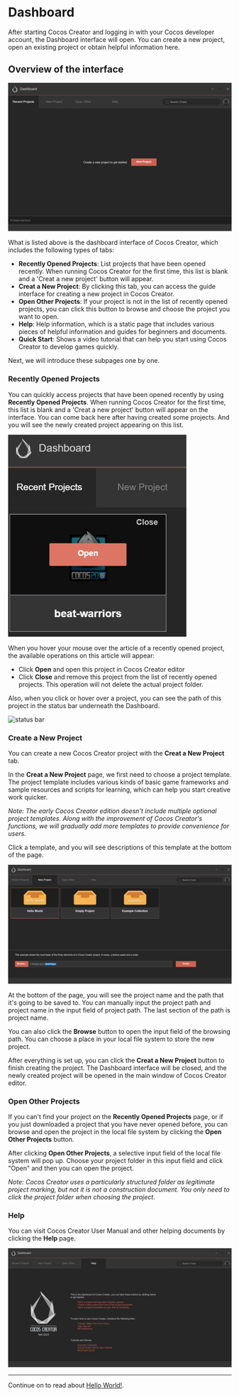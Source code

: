 # Dashboard

After starting Cocos Creator and logging in with your Cocos developer account, the Dashboard interface will open. You can create a new project, open an existing project or obtain helpful information here.

## Overview of the interface

<a href="dashboard/overview.png"><img src="dashboard/overview.png" alt="dashboard overview"></a>

What is listed above is the dashboard interface of Cocos Creator, which includes the following types of tabs:

- **Recently Opened Projects**: List projects that have been opened recently. When running Cocos Creator for the first time, this list is blank and a 'Creat a new project' button will appear.
- **Creat a New Project**: By clicking this tab, you can access the guide interface for creating a new project in Cocos Creator.
- **Open Other Projects**: If your project is not in the list of recently opened projects, you can click this button to browse and choose the project you want to open.
- **Help**: Help information, which is a static page that includes various pieces of helpful information and guides for beginners and documents.
- **Quick Start**: Shows a video tutorial that can help you start using Cocos Creator to develop games quickly.

Next, we will introduce these subpages one by one.

### Recently Opened Projects

You can quickly access projects that have been opened recently by using **Recently Opened Projects**. When running Cocos Creator for the first time, this list is blank and a 'Creat a new project' button will appear on the interface. You can come back here after
having created some projects. And you will see the newly created project appearing on this list.

![recent project hovering](dashboard/recent_project.jpg)

When you hover your mouse over the article of a recently opened project, the available operations on this article will appear:

- Click **Open** and open this project in Cocos Creator editor
- Click **Close** and remove this project from the list of recently opened projects. This operation will not delete the actual project folder.

Also, when you click or hover over a project, you can see the path of this project in the status bar underneath the Dashboard.

![status bar](https://cloud.githubusercontent.com/assets/344547/8473565/3892ba7c-20dd-11e5-954e-5bd7aac44575.png)

### Create a New Project

You can create a new Cocos Creator project with the **Creat a New Project** tab.

In the **Creat a New Project** page, we first need to choose a project template. The project template includes various kinds of basic game frameworks and sample resources and scripts for learning, which can help you start creative work quicker.

*Note: The early Cocos Creator edition doesn't include multiple optional project templates. Along with the improvement of Cocos Creator's functions, we will gradually add more templates to provide convenience for users.*

Click a template, and you will see descriptions of this template at the bottom of the page.

![choose template](dashboard/new_project.jpg)

At the bottom of the page, you will see the project name and the path that it's going to be saved to. You can manually input the project path and project name in the input field of project path. The last section of the path is project name.

You can also click the **Browse** button to open the input field of the browsing path. You can choose a place in your local file system to store the new project.

After everything is set up, you can click the **Creat a New Project** button to finish creating the project. The Dashboard interface will be closed, and the newly created project will be opened in the main window of Cocos Creator editor.

### Open Other Projects

If you can't find your project on the **Recently Opened Projects** page, or if you just downloaded a project that you have never opened before, you can
browse and open the project in the local file system by clicking the **Open Other Projects** button.

After clicking **Open Other Projects**, a selective input field of the local file system will pop up. Choose your project folder in this input field and click "Open" and then you can open the project.

*Note: Cocos Creator uses a particularly structured folder as legitimate project marking, but not it is not a construction document. You only need to click the project folder when choosing the project.*

### Help

You can visit Cocos Creator User Manual and other helping documents by clicking the **Help** page.

![dashboard help](dashboard/help.jpg)

---

Continue on to read about [Hello World!](hello-world.md).
